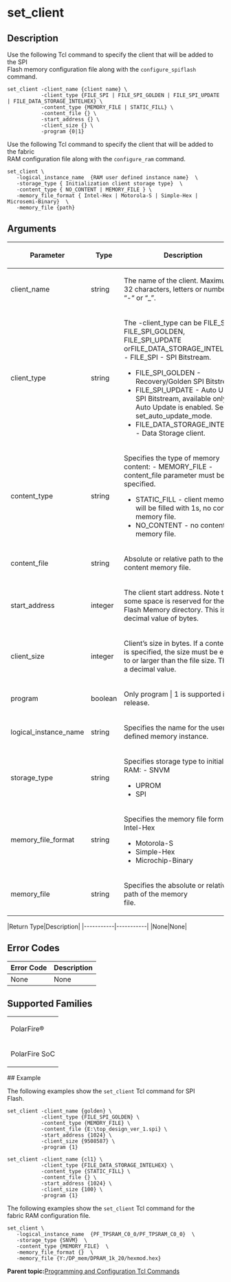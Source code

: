 # set\_client

## Description

Use the following Tcl command to specify the client that will be added to the SPI<br /> Flash memory configuration file along with the `configure_spiflash`<br /> command.

```
set_client -client_name {client name} \
           -client_type {FILE_SPI | FILE_SPI_GOLDEN | FILE_SPI_UPDATE | FILE_DATA_STORAGE_INTELHEX} \
           -content_type {MEMORY_FILE | STATIC_FILL} \
           -content_file {} \
           -start_address {} \
           -client_size {} \
           -program {0|1}
```

Use the following Tcl command to specify the client that will be added to the fabric<br /> RAM configuration file along with the `configure_ram` command.

``` {#CODEBLOCK_YGZ_QKR_TSB}
set_client \
   -logical_instance_name  {RAM user defined instance name}  \
   -storage_type { Initialization client storage type}  \
   -content_type { NO_CONTENT | MEMORY_FILE } \
   -memory_file_format { Intel-Hex | Motorola-S | Simple-Hex | Microsemi-Binary}  \
   -memory_file {path}

```

## Arguments

<table id="GUID-4056FBB8-CADD-42CF-9132-D4E6CB5DB068"><thead><tr><th>

Parameter

</th><th>

Type

</th><th>

Description

</th></tr></thead><tbody><tr><td>

client\_name

</td><td>

string

</td><td>

The name of the client. Maximum of 32 characters, letters or numbers or “-“ or “\_”.

</td></tr><tr><td>

client\_type

</td><td>

string

</td><td>

The -client\_type can be FILE\_SPI, FILE\_SPI\_GOLDEN, FILE\_SPI\_UPDATE orFILE\_DATA\_STORAGE\_INTELHEX. -   FILE\_SPI - SPI Bitstream.
-   FILE\_SPI\_GOLDEN - Recovery/Golden SPI Bitstream.
-   FILE\_SPI\_UPDATE - Auto Update SPI Bitstream, available only if Auto Update is enabled. See set\_auto\_update\_mode.
-   FILE\_DATA\_STORAGE\_INTELHEX - Data Storage client.

</td></tr><tr><td>

content\_type

</td><td>

string

</td><td>

Specifies the type of memory content: -   MEMORY\_FILE - content\_file parameter must be specified.
-   STATIC\_FILL - client memory will be filled with 1s, no content memory file.
-   NO\_CONTENT - no content memory file.

</td></tr><tr><td>

content\_file

</td><td>

string

</td><td>

Absolute or relative path to the content memory file.

</td></tr><tr><td>

start\_address

</td><td>

integer

</td><td>

The client start address. Note that some space is reserved for the SPI Flash Memory directory. This is a decimal value of bytes.

</td></tr><tr><td>

client\_size

</td><td>

integer

</td><td>

Client’s size in bytes. If a content file is specified, the size must be equal to or larger than the file size. This is a decimal value.

</td></tr><tr><td>

program

</td><td>

boolean

</td><td>

Only program \| 1 is supported in this release.

</td></tr><tr><td>

logical\_instance\_name

</td><td>

string

</td><td>

Specifies the name for the user defined memory instance.

</td></tr><tr><td>

storage\_type

</td><td>

string

</td><td>

Specifies storage type to initialize RAM: -   SNVM
-   UPROM
-   SPI

</td></tr><tr><td>

memory\_file\_format

</td><td>

string

</td><td>

Specifies the memory file format:-   Intel-Hex
-   Motorola-S
-   Simple-Hex
-   Microchip-Binary

</td></tr><tr><td>

memory\_file

</td><td>

string

</td><td>

Specifies the absolute or relative path of the memory<br /> file.

</td></tr></tbody>
</table>|Return Type|Description|
|-----------|-----------|
|None|None|

## Error Codes

|Error Code|Description|
|----------|-----------|
|None|None|

## Supported Families

<table id="GUID-A67926F5-C6B6-4EAD-9DC5-26C1A6C30B34"><tbody><tr><td>

PolarFire®

</td></tr><tr><td>

PolarFire SoC

</td></tr></tbody>
</table>## Example

The following examples show the `set_client` Tcl command for SPI<br /> Flash.

```
set_client -client_name {golden} \
           -client_type {FILE_SPI_GOLDEN} \
           -content_type {MEMORY_FILE} \
           -content_file {E:\top_design_ver_1.spi} \
           -start_address {1024} \
           -client_size {9508587} \
           -program {1}
```

```
set_client -client_name {cl1} \
           -client_type {FILE_DATA_STORAGE_INTELHEX} \
           -content_type {STATIC_FILL} \
           -content_file {} \
           -start_address {1024} \
           -client_size {100} \
           -program {1}
```

The following examples show the `set_client` Tcl command for the<br /> fabric RAM configuration file.

``` {#CODEBLOCK_WPR_2DT_TSB}
set_client \
   -logical_instance_name  {PF_TPSRAM_C0_0/PF_TPSRAM_C0_0}  \
   -storage_type {SNVM}  \
   -content_type {MEMORY_FILE}  \
   -memory_file_format {}  \
   -memory_file {Y:/DP_mem/DPRAM_1k_20/hexmod.hex}

```

**Parent topic:**[Programming and Configuration Tcl Commands](GUID-B021E93C-650D-42F1-B90A-AE43EE93E641.md)

